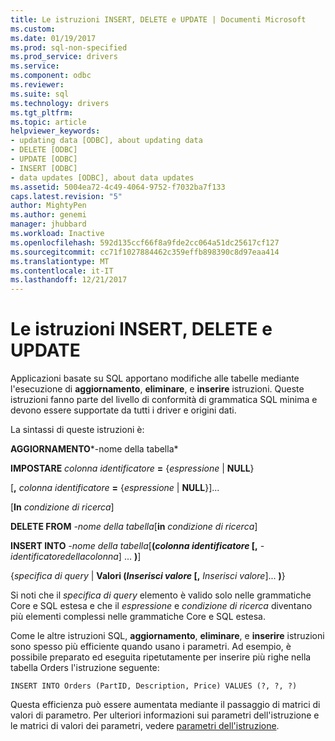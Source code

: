```yaml
---
title: Le istruzioni INSERT, DELETE e UPDATE | Documenti Microsoft
ms.custom: 
ms.date: 01/19/2017
ms.prod: sql-non-specified
ms.prod_service: drivers
ms.service: 
ms.component: odbc
ms.reviewer: 
ms.suite: sql
ms.technology: drivers
ms.tgt_pltfrm: 
ms.topic: article
helpviewer_keywords:
- updating data [ODBC], about updating data
- DELETE [ODBC]
- UPDATE [ODBC]
- INSERT [ODBC]
- data updates [ODBC], about data updates
ms.assetid: 5004ea72-4c49-4064-9752-f7032ba7f133
caps.latest.revision: "5"
author: MightyPen
ms.author: genemi
manager: jhubbard
ms.workload: Inactive
ms.openlocfilehash: 592d135ccf66f8a9fde2cc064a51dc25617cf127
ms.sourcegitcommit: cc71f1027884462c359effb898390c8d97eaa414
ms.translationtype: MT
ms.contentlocale: it-IT
ms.lasthandoff: 12/21/2017
---
```

# <a name="update-delete-and-insert-statements"></a>Le istruzioni INSERT, DELETE e UPDATE
Applicazioni basate su SQL apportano modifiche alle tabelle mediante l'esecuzione di **aggiornamento**, **eliminare**, e **inserire** istruzioni. Queste istruzioni fanno parte del livello di conformità di grammatica SQL minima e devono essere supportate da tutti i driver e origini dati.  
  
 La sintassi di queste istruzioni è:  
  
 **AGGIORNAMENTO***-nome della tabella*   
  
 **IMPOSTARE** *colonna identificatore*  **=**  {*espressione* &#124; **NULL**}  
  
 [**,** *colonna identificatore*  **=**  {*espressione* &#124; **NULL**}]...  
  
 [**In** *condizione di ricerca*]  
  
 **DELETE FROM** *-nome della tabella*[**in** *condizione di ricerca*]  
  
 **INSERT INTO** *-nome della tabella*[**(***colonna identificatore* [**,** *-identificatoredellacolonna*] ... **)**]  
  
 {*specifica di query* &#124; **Valori (***Inserisci valore* [**,** *Inserisci valore*]... **)**}  
  
 Si noti che il *specifica di query* elemento è valido solo nelle grammatiche Core e SQL estesa e che il *espressione* e *condizione di ricerca* diventano più elementi complessi nelle grammatiche Core e SQL estesa.  
  
 Come le altre istruzioni SQL, **aggiornamento**, **eliminare**, e **inserire** istruzioni sono spesso più efficiente quando usano i parametri. Ad esempio, è possibile preparato ed eseguita ripetutamente per inserire più righe nella tabella Orders l'istruzione seguente:  
  
```  
INSERT INTO Orders (PartID, Description, Price) VALUES (?, ?, ?)  
```  
  
 Questa efficienza può essere aumentata mediante il passaggio di matrici di valori di parametro. Per ulteriori informazioni sui parametri dell'istruzione e le matrici di valori dei parametri, vedere [parametri dell'istruzione](../../../odbc/reference/develop-app/statement-parameters.md).
